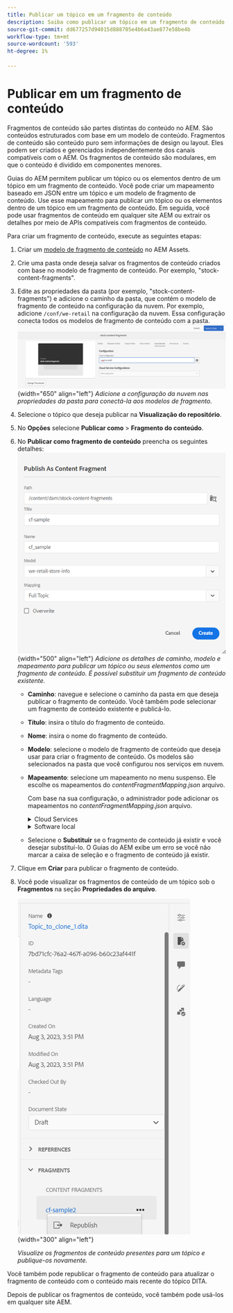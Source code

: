 ```yaml
---
title: Publicar um tópico em um fragmento de conteúdo
description: Saiba como publicar um tópico em um fragmento de conteúdo.
source-git-commit: dd677257d94015d888705e4b6a43ae877e58be4b
workflow-type: tm+mt
source-wordcount: '593'
ht-degree: 1%

---
```



# Publicar em um fragmento de conteúdo

Fragmentos de conteúdo são partes distintas do conteúdo no AEM. São conteúdos estruturados com base em um modelo de conteúdo. Fragmentos de conteúdo são conteúdo puro sem informações de design ou layout. Eles podem ser criados e gerenciados independentemente dos canais compatíveis com o AEM. Os fragmentos de conteúdo são modulares, em que o conteúdo é dividido em componentes menores.

Guias do AEM permitem publicar um tópico ou os elementos dentro de um tópico em um fragmento de conteúdo. Você pode criar um mapeamento baseado em JSON entre um tópico e um modelo de fragmento de conteúdo. Use esse mapeamento para publicar um tópico ou os elementos dentro de um tópico em um fragmento de conteúdo. Em seguida, você pode usar fragmentos de conteúdo em qualquer site AEM ou extrair os detalhes por meio de APIs compatíveis com fragmentos de conteúdo.


Para criar um fragmento de conteúdo, execute as seguintes etapas:

1. Criar um [modelo de fragmento de conteúdo](https://experienceleague.adobe.com/docs/experience-manager-65/assets/content-fragments/content-fragments-models.html?lang=pt-BR) no AEM Assets.
1. Crie uma pasta onde deseja salvar os fragmentos de conteúdo criados com base no modelo de fragmento de conteúdo. Por exemplo, &quot;stock-content-fragments&quot;.
1. Edite as propriedades da pasta (por exemplo, &quot;stock-content-fragments&quot;) e adicione o caminho da pasta, que contém o modelo de fragmento de conteúdo na configuração da nuvem.
Por exemplo, adicione `/conf/we-retail` na configuração da nuvem. Essa configuração conecta todos os modelos de fragmento de conteúdo com a pasta.\
   ![adicionar detalhes de configuração da nuvem nas propriedades da pasta](images/fragment-folder-cloud-configuration.png){width="650" align="left"}
   *Adicione a configuração da nuvem nas propriedades da pasta para conectá-la aos modelos de fragmento.*
1. Selecione o tópico que deseja publicar na **Visualização do repositório**.
1. No **Opções** selecione **Publicar como** > **Fragmento do conteúdo**.
1. No **Publicar como fragmento de conteúdo** preencha os seguintes detalhes:
   ![Adicionar o modelo de fragmento e os detalhes de mapeamento na caixa de diálogo Publicar como fragmento de conteúdo](images/content-fragment-publish.png){width="500" align="left"}
   *Adicione os detalhes de caminho, modelo e mapeamento para publicar um tópico ou seus elementos como um fragmento de conteúdo. É possível substituir um fragmento de conteúdo existente.*

   * **Caminho**: navegue e selecione o caminho da pasta em que deseja publicar o fragmento de conteúdo. Você também pode selecionar um fragmento de conteúdo existente e publicá-lo.
   * **Título**: insira o título do fragmento de conteúdo.
   * **Nome**: insira o nome do fragmento de conteúdo.
   * **Modelo**: selecione o modelo de fragmento de conteúdo que deseja usar para criar o fragmento de conteúdo. Os modelos são selecionados na pasta que você configurou nos serviços em nuvem.
   * **Mapeamento**: selecione um mapeamento no menu suspenso. Ele escolhe os mapeamentos do *contentFragmentMapping.json* arquivo.



     Com base na sua configuração, o administrador pode adicionar os mapeamentos no *contentFragmentMapping.json* arquivo.

     <details>
        <summary>Cloud Services</summary>

     Saiba como [criar um mapeamento entre um tópico e um fragmento de conteúdo](../cs-install-guide/conf-content-fragment-mapping-cs.md) no Guia de instalação e configuração do Cloud Service.
     </details>

     <details>
        <summary> Software local</summary>

     Saiba como [criar um mapeamento entre um tópico e um fragmento de conteúdo](../install-guide/conf-content-fragment-mapping.md) no Guia de instalação e configuração no local.

     </details>
   * Selecione o **Substituir** se o fragmento de conteúdo já existir e você desejar substituí-lo. O Guias do AEM exibe um erro se você não marcar a caixa de seleção e o fragmento de conteúdo já existir.
1. Clique em **Criar** para publicar o fragmento de conteúdo.
1. Você pode visualizar os fragmentos de conteúdo de um tópico sob o **Fragmentos** na seção **Propriedades do arquivo**.

   ![Exibir os fragmentos de conteúdo de um tópico](images/topic-content-fragments.png){width="300" align="left"}

   *Visualize os fragmentos de conteúdo presentes para um tópico e publique-os novamente.*

Você também pode republicar o fragmento de conteúdo para atualizar o fragmento de conteúdo com o conteúdo mais recente do tópico DITA.



Depois de publicar os fragmentos de conteúdo, você também pode usá-los em qualquer site AEM.


